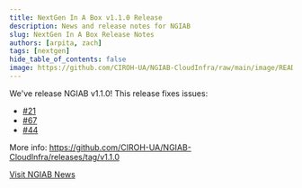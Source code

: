 ```yaml
---
title: NextGen In A Box v1.1.0 Release
description: News and release notes for NGIAB
slug: NextGen In A Box Release Notes 
authors: [arpita, zach]
tags: [nextgen]
hide_table_of_contents: false
image: https://github.com/CIROH-UA/NGIAB-CloudInfra/raw/main/image/README/ngiab.png
---
```


We've release NGIAB v1.1.0! This release fixes issues:

- [#21](https://github.com/CIROH-UA/NGIAB-CloudInfra/issues/21)
- [#67](https://github.com/CIROH-UA/NGIAB-CloudInfra/issues/67)
- [#44](https://github.com/CIROH-UA/NGIAB-CloudInfra/issues/44)

More info: https://github.com/CIROH-UA/NGIAB-CloudInfra/releases/tag/v1.1.0

[Visit NGIAB News](https://docs.ciroh.org/news)

<!-- truncate -->